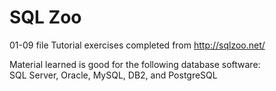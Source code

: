 SQL Zoo
=======
01-09 file
Tutorial exercises completed from http://sqlzoo.net/

Material learned is good for the following database software:<br>
SQL Server, Oracle, MySQL, DB2, and PostgreSQL
